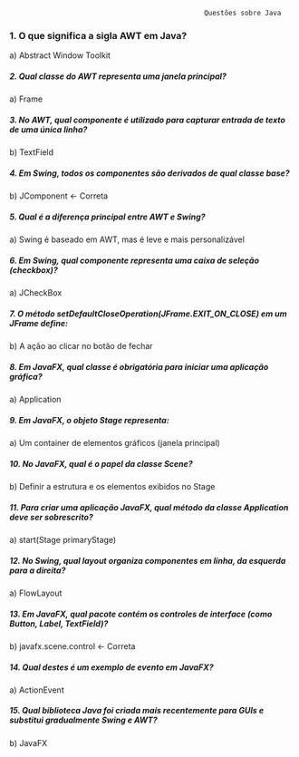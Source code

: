                                                     Questões sobre Java

### **1.  O que significa a sigla AWT em Java?**
a) Abstract Window Toolkit 

##### **2. Qual classe do AWT representa uma janela principal?**
a) Frame 

##### *3. No AWT, qual componente é utilizado para capturar entrada de texto de uma única linha?*
b) TextField

##### *4. Em Swing, todos os componentes são derivados de qual classe base?*
b) JComponent <- Correta

##### *5. Qual é a diferença principal entre AWT e Swing?*
a) Swing é baseado em AWT, mas é leve e mais personalizável

##### *6. Em Swing, qual componente representa uma caixa de seleção (checkbox)?*
a) JCheckBox 

##### *7. O método setDefaultCloseOperation(JFrame.EXIT_ON_CLOSE) em um JFrame define:*
b) A ação ao clicar no botão de fechar

##### *8. Em JavaFX, qual classe é obrigatória para iniciar uma aplicação gráfica?*
a) Application

##### *9. Em JavaFX, o objeto Stage representa:*
a) Um container de elementos gráficos (janela principal)

##### *10. No JavaFX, qual é o papel da classe Scene?*
b) Definir a estrutura e os elementos exibidos no Stage 

##### *11. Para criar uma aplicação JavaFX, qual método da classe Application deve ser sobrescrito?*
a) start(Stage primaryStage)

##### *12. No Swing, qual layout organiza componentes em linha, da esquerda para a direita?*
a) FlowLayout

##### *13. Em JavaFX, qual pacote contém os controles de interface (como Button, Label, TextField)?*
b) javafx.scene.control <- Correta

##### *14. Qual destes é um exemplo de evento em JavaFX?*
a) ActionEvent 

##### *15. Qual biblioteca Java foi criada mais recentemente para GUIs e substitui gradualmente Swing e AWT?*
b) JavaFX 

